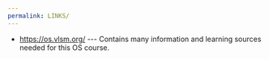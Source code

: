 ```yaml
---
permalink: LINKS/
---
```

* https://os.vlsm.org/ --- Contains many information and learning sources needed for this OS course.
